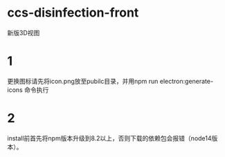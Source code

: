 # ccs-disinfection-front
新版3D视图
# 1
更换图标请先将icon.png放至pubilc目录，并用npm run electron:generate-icons 命令执行
# 2
install前首先将npm版本升级到8.2以上，否则下载的依赖包会报错（node14版本）。